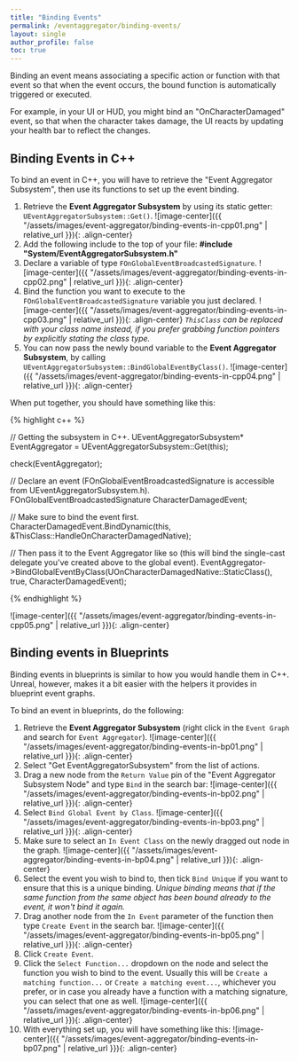 ```yaml
---
title: "Binding Events"
permalink: /eventaggregator/binding-events/
layout: single
author_profile: false
toc: true
---
```


Binding an event means associating a specific action or function with that event so that when the event occurs, the bound function is automatically triggered or executed.

For example, in your UI or HUD, you might bind an "OnCharacterDamaged" event, so that when the character takes damage, the UI reacts by updating your health bar to reflect the changes.

## Binding Events in C++

To bind an event in C++, you will have to retrieve the "Event Aggregator Subsystem", then use its functions to set up the event binding.

1. Retrieve the **Event Aggregator Subsystem** by using its static getter: `UEventAggregatorSubsystem::Get()`.
![image-center]({{ "/assets/images/event-aggregator/binding-events-in-cpp01.png" | relative_url }}){: .align-center}
2. Add the following include to the top of your file: **#include "System/EventAggregatorSubsystem.h"**
3. Declare a variable of type `FOnGlobalEventBroadcastedSignature`.
![image-center]({{ "/assets/images/event-aggregator/binding-events-in-cpp02.png" | relative_url }}){: .align-center}
4. Bind the function you want to execute to the `FOnGlobalEventBroadcastedSignature` variable you just declared.
![image-center]({{ "/assets/images/event-aggregator/binding-events-in-cpp03.png" | relative_url }}){: .align-center}
*`ThisClass` can be replaced with your class name instead, if you prefer grabbing function pointers by explicitly stating the class type.*
5. You can now pass the newly bound variable to the **Event Aggregator Subsystem**, by calling `UEventAggregatorSubsystem::BindGlobalEventByClass()`.
![image-center]({{ "/assets/images/event-aggregator/binding-events-in-cpp04.png" | relative_url }}){: .align-center}

When put together, you should have something like this:

{% highlight c++ %}

// Getting the subsystem in C++.
UEventAggregatorSubsystem* EventAggregator = UEventAggregatorSubsystem::Get(this);

check(EventAggregator);

// Declare an event (FOnGlobalEventBroadcastedSignature is accessible from UEventAggregatorSubsystem.h).
FOnGlobalEventBroadcastedSignature CharacterDamagedEvent;

// Make sure to bind the event first.
CharacterDamagedEvent.BindDynamic(this, &ThisClass::HandleOnCharacterDamagedNative);

// Then pass it to the Event Aggregator like so (this will bind the single-cast delegate you've created above to the global event).
EventAggregator->BindGlobalEventByClass(UOnCharacterDamagedNative::StaticClass(), true, CharacterDamagedEvent);

{% endhighlight %}

![image-center]({{ "/assets/images/event-aggregator/binding-events-in-cpp05.png" | relative_url }}){: .align-center}

## Binding events in Blueprints

Binding events in blueprints is similar to how you would handle them in C++. Unreal, however, makes it a bit easier with the helpers it provides in blueprint event graphs.

To bind an event in blueprints, do the following:

1. Retrieve the **Event Aggregator Subsystem** (right click in the `Event Graph` and search for `Event Aggregator`).
![image-center]({{ "/assets/images/event-aggregator/binding-events-in-bp01.png" | relative_url }}){: .align-center}
2. Select "Get EventAggregatorSubsystem" from the list of actions.
3. Drag a new node from the `Return Value` pin of the "Event Aggregator Subsystem Node" and type `Bind` in the search bar:
![image-center]({{ "/assets/images/event-aggregator/binding-events-in-bp02.png" | relative_url }}){: .align-center}
4. Select `Bind Global Event by Class`.
![image-center]({{ "/assets/images/event-aggregator/binding-events-in-bp03.png" | relative_url }}){: .align-center}
5. Make sure to select an `In Event Class` on the newly dragged out node in the graph.
![image-center]({{ "/assets/images/event-aggregator/binding-events-in-bp04.png" | relative_url }}){: .align-center}
6. Select the event you wish to bind to, then tick `Bind Unique` if you want to ensure that this is a unique binding.
*Unique binding means that if the same function from the same object has been bound already to the event, it won't bind it again.*
7. Drag another node from the `In Event` parameter of the function then type `Create Event` in the search bar.
![image-center]({{ "/assets/images/event-aggregator/binding-events-in-bp05.png" | relative_url }}){: .align-center}
8. Click `Create Event`.
9. Click the `Select Function...` dropdown on the node and select the function you wish to bind to the event. 
Usually this will be `Create a matching function...` or `Create a matching event...`, whichever you prefer, 
or in case you already have a function with a matching signature, you can select that one as well.
![image-center]({{ "/assets/images/event-aggregator/binding-events-in-bp06.png" | relative_url }}){: .align-center}
10. With everything set up, you will have something like this:
![image-center]({{ "/assets/images/event-aggregator/binding-events-in-bp07.png" | relative_url }}){: .align-center}